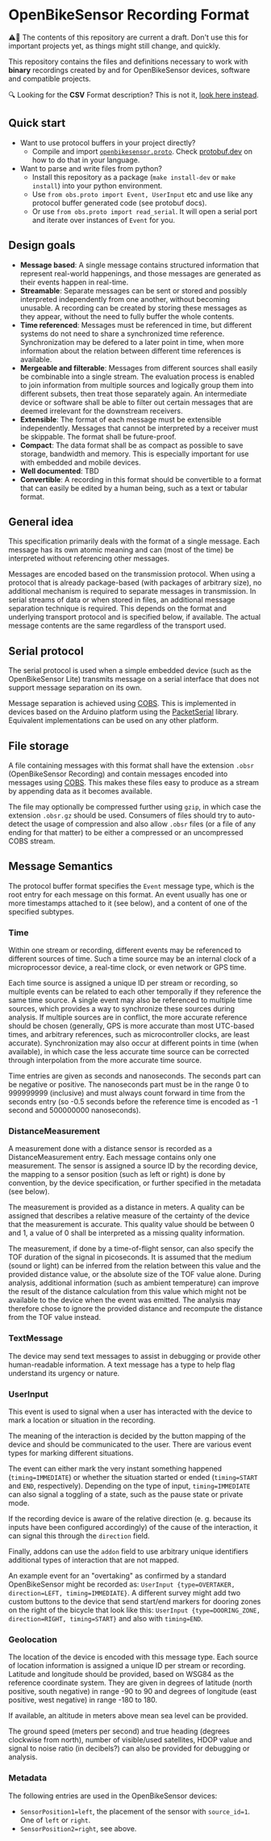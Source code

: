 # OpenBikeSensor Recording Format

⚠️🚧 The contents of this repository are current a draft. Don't use this for important projects yet, as things might still change, and quickly.

This repository contains the files and definitions necessary to work with **binary** recordings created by and for OpenBikeSensor devices, software and compatible projects.

🔍 Looking for the **CSV** Format description? This is not it, [look here instead](https://github.com/openbikesensor/OpenBikeSensorFirmware/blob/master/docs/software/firmware/csv_format.md).

## Quick start

* Want to use protocol buffers in your project directly? 
  - Compile and import [`openbikesensor.proto`](./openbikesensor.proto). Check
    [protobuf.dev](https://protobuf.dev/) on how to do that in your language.
* Want to parse and write files from python? 
  - Install this repository as a package (`make install-dev` or `make install`)
    into your python environment. 
  - Use `from obs.proto import Event, UserInput` etc and use like any protocol
    buffer generated code (see protobuf docs).
  - Or use `from obs.proto import read_serial`. It will open a serial port and
    iterate over instances of `Event` for you.


## Design goals

* **Message based**: A single message contains structured information that represent real-world happenings, and those messages are generated as their events happen in real-time.
* **Streamable**: Separate messages can be sent or stored and possibly interpreted independently from one another, without becoming unusable. A recording can be created by storing these messages as they appear, without the need to fully buffer the whole contents.
* **Time referenced**: Messages must be referenced in time, but different systems do not need to share a synchronized time reference. Synchronization may be defered to a later point in time, when more information about the relation between different time references is available.
* **Mergeable and filterable**: Messages from different sources shall easily be combinable into a single stream. The evaluation process is enabled to join information from multiple sources and logically group them into different subsets, then treat those separately again. An intermediate device or software shall be able to filter out certain messages that are deemed irrelevant for the downstream receivers.
* **Extensible**: The format of each message must be extensible independently. Messages that cannot be interpreted by a receiver must be skippable. The format shall be future-proof.
* **Compact**: The data format shall be as compact as possible to save storage, bandwidth and memory. This is especially important for use with embedded and mobile devices.
* **Well documented**: TBD
* **Convertible**: A recording in this format should be convertible to a format that can easily be edited by a human being, such as a text or tabular format.


## General idea

This specification primarily deals with the format of a single message. Each message has its own atomic meaning and can (most of the time) be interpreted without referencing other messages.

Messages are encoded based on the transmission protocol. When using a protocol that is already package-based (with packages of arbitrary size), no additional mechanism is required to separate messages in transmission. In serial streams of data or when stored in files, an additional message separation technique is required. This depends on the format and underlying transport protocol and is specified below, if available. The actual message contents are the same regardless of the transport used.


## Serial protocol

The serial protocol is used when a simple embedded device (such as the OpenBikeSensor Lite) transmits message on a serial interface that does not support message separation on its own.

Message separation is achieved using [COBS](https://en.wikipedia.org/wiki/Consistent_Overhead_Byte_Stuffing). This is implemented in devices based on the Arduino platform using the [PacketSerial](https://www.arduino.cc/reference/en/libraries/packetserial/) library. Equivalent implementations can be used on any other platform.


## File storage

A file containing messages with this format shall have the extension `.obsr` (OpenBikeSensor Recording) and contain messages encoded into messages using [COBS](https://en.wikipedia.org/wiki/Consistent_Overhead_Byte_Stuffing). This makes these files easy to produce as a stream by appending data as it becomes available.

The file may optionally be compressed further using `gzip`, in which case the extension `.obsr.gz` should be used. Consumers of files should try to auto-detect the usage of compression and also allow `.obsr` files (or a file of any ending for that matter) to be either a compressed or an uncompressed COBS stream.


## Message Semantics

The protocol buffer format specifies the `Event` message type, which is the root entry for each message on this format. An event usually has one or more timestamps attached to it (see below), and a content of one of the specified subtypes.


### Time

Within one stream or recording, different events may be referenced to different sources of time. Such a time source may be an internal clock of a microprocessor device, a real-time clock, or even network or GPS time.

Each time source is assigned a unique ID per stream or recording, so multiple events can be related to each other temporally if they reference the same time source. A single event may also be referenced to multiple time sources, which provides a way to synchronize these sources during analysis. If multiple sources are in conflict, the more accurate reference should be chosen (generally, GPS is more accurate than most UTC-based times, and arbitrary references, such as microcontroller clocks, are least accurate). Synchronization may also occur at different points in time (when available), in which case the less accurate time source can be corrected through interpolation from the more accurate time source.

Time entries are given as seconds and nanoseconds. The seconds part can be negative or positive. The nanoseconds part must be in the range 0 to 999999999 (inclusive) and must always count forward in time from the seconds entry (so -0.5 seconds before the reference time is encoded as -1 second and 500000000 nanoseconds).


### DistanceMeasurement 

A measurement done with a distance sensor is recorded as a DistanceMeasurement entry. Each message contains only one measurement. The sensor is assigned a source ID by the recording device, the mapping to a sensor position (such as left or right) is done by convention, by the device specification, or further specified in the metadata (see below).

The measurement is provided as a distance in meters. A quality can be assigned that describes a relative measure of the certainty of the device that the measurement is accurate. This quality value should be between 0 and 1, a value of 0 shall be interpreted as a missing quality information.

The measurement, if done by a time-of-flight sensor, can also specify the TOF duration of the signal in picoseconds. It is assumed that the medium (sound or light) can be inferred from the relation between this value and the provided distance value, or the absolute size of the TOF value alone. During analysis, additional information (such as ambient temperature) can improve the result of the distance calculation from this value which might not be available to the device when the event was emitted. The analysis may therefore chose to ignore the provided distance and recompute the distance from the TOF value instead.


### TextMessage

The device may send text messages to assist in debugging or provide other human-readable information. A text message has a type to help flag understand its urgency or nature.


### UserInput

This event is used to signal when a user has interacted with the device to mark a location or situation in the recording. 

The meaning of the interaction is decided by the button mapping of the device and should be communicated to the user. There are various event types for marking different situations. 

The event can either mark the very instant something happened (`timing=IMMEDIATE`) or whether the situation started or ended (`timing=START` and `END`, respectively). Depending on the type of input, `timing=IMMEDIATE` can also signal a toggling of a state, such as the pause state or private mode. 

If the recording device is aware of the relative direction (e. g. because its inputs have been configured accordingly) of the cause of the interaction, it can signal this through the `direction` field. 

Finally, addons can use the `addon` field to use arbitrary unique identifiers additional types of interaction that are not mapped. 

An example event for an "overtaking" as confirmed by a standard OpenBikeSensor might be recorded as: `UserInput {type=OVERTAKER, direction=LEFT, timing=IMMEDIATE}`. A different survey might add two custom buttons to the device that send start/end markers for dooring zones on the right of the bicycle that look like this: `UserInput {type=DOORING_ZONE, direction=RIGHT, timing=START}` and also with `timing=END`.

### Geolocation

The location of the device is encoded with this message type. Each source of location information is assigned a unique ID per stream or recording. Latitude and longitude should be provided, based on WSG84 as the reference coordinate system. They are given in degrees of latitude (north positive, south negative) in range -90 to 90 and degrees of longitude (east positive, west negative) in range -180 to 180.

If available, an altitude in meters above mean sea level can be provided.

The ground speed (meters per second) and true heading (degrees clockwise from north), number of visible/used satellites, HDOP value and signal to noise ratio (in decibels?) can also be provided for debugging or analysis.


### Metadata

The following entries are used in the OpenBikeSensor devices:

- `SensorPosition1=left`, the placement of the sensor with `source_id=1`. One of `left` or `right`.
- `SensorPosition2=right`, see above.
